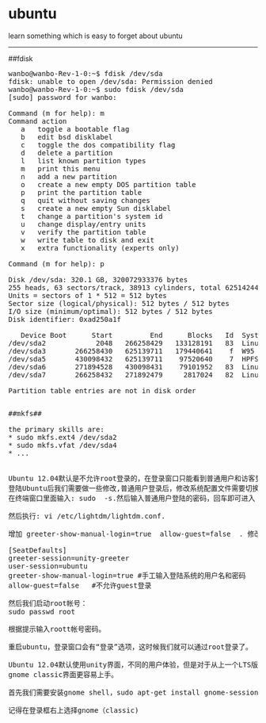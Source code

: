 ubuntu
======

learn something which is easy to forget about ubuntu 

---

##fdisk

<pre>
wanbo@wanbo-Rev-1-0:~$ fdisk /dev/sda
fdisk: unable to open /dev/sda: Permission denied
wanbo@wanbo-Rev-1-0:~$ sudo fdisk /dev/sda
[sudo] password for wanbo: 

Command (m for help): m
Command action
   a   toggle a bootable flag
   b   edit bsd disklabel
   c   toggle the dos compatibility flag
   d   delete a partition
   l   list known partition types
   m   print this menu
   n   add a new partition
   o   create a new empty DOS partition table
   p   print the partition table
   q   quit without saving changes
   s   create a new empty Sun disklabel
   t   change a partition's system id
   u   change display/entry units
   v   verify the partition table
   w   write table to disk and exit
   x   extra functionality (experts only)

Command (m for help): p

Disk /dev/sda: 320.1 GB, 320072933376 bytes
255 heads, 63 sectors/track, 38913 cylinders, total 625142448 sectors
Units = sectors of 1 * 512 = 512 bytes
Sector size (logical/physical): 512 bytes / 512 bytes
I/O size (minimum/optimal): 512 bytes / 512 bytes
Disk identifier: 0xad250a1f

   Device Boot      Start         End      Blocks   Id  System
/dev/sda2            2048   266258429   133128191   83  Linux
/dev/sda3       266258430   625139711   179440641    f  W95 Ext'd (LBA)
/dev/sda5       430098432   625139711    97520640    7  HPFS/NTFS/exFAT
/dev/sda6       271894528   430098431    79101952   83  Linux
/dev/sda7       266258432   271892479     2817024   82  Linux swap / Solaris

Partition table entries are not in disk order
<pre>

##mkfs##

the primary skills are:
* sudo mkfs.ext4 /dev/sda2
* sudo mkfs.vfat /dev/sda4
* ...


Ubuntu 12.04默认是不允许root登录的，在登录窗口只能看到普通用户和访客登录。以普通身份
登陆Ubuntu后我们需要做一些修改,普通用户登录后，修改系统配置文件需要切换到超级用户模式,
在终端窗口里面输入: sudo  -s.然后输入普通用户登陆的密码，回车即可进入 root用户权限模式。

然后执行: vi /etc/lightdm/lightdm.conf.

增加 greeter-show-manual-login=true  allow-guest=false  . 修改完的整个配置文件是

[SeatDefaults]
greeter-session=unity-greeter
user-session=ubuntu
greeter-show-manual-login=true #手工输入登陆系统的用户名和密码
allow-guest=false   #不允许guest登录

然后我们启动root帐号：
sudo passwd root

根据提示输入roott帐号密码。

重启ubuntu，登录窗口会有“登录”选项，这时候我们就可以通过root登录了。

Ubuntu 12.04默认使用unity界面，不同的用户体验，但是对于从上一个LTS版本过来的我来说，
gnome classic界面更容易上手。

首先我们需要安装gnome shell，sudo apt-get install gnome-session-fallback

记得在登录框右上选择gnome（classic)




